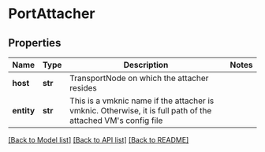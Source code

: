 # PortAttacher

## Properties
Name | Type | Description | Notes
------------ | ------------- | ------------- | -------------
**host** | **str** | TransportNode on which the attacher resides | 
**entity** | **str** | This is a vmknic name if the attacher is vmknic. Otherwise, it is full path of the attached VM&#x27;s config file  | 

[[Back to Model list]](../README.md#documentation-for-models) [[Back to API list]](../README.md#documentation-for-api-endpoints) [[Back to README]](../README.md)


